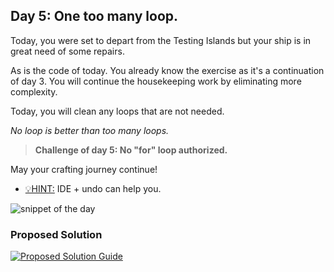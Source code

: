 ## Day 5: One too many loop.

Today, you were set to depart from the Testing Islands but your ship is
in great need of some repairs.

As is the code of today. You already know the exercise as it's a continuation
of day 3. You will continue the housekeeping work by eliminating more complexity.

Today, you will clean any loops that are not needed.

_No loop is better than too many loops._

>**Challenge of day 5: No "for" loop authorized.**

May your crafting journey continue!

- <u>💡HINT:</u> IDE + undo can help you.

![snippet of the day](snippet.png)

### Proposed Solution
[![Proposed Solution Guide](../../img/proposed-solution.png)](solution/step-by-step.md)